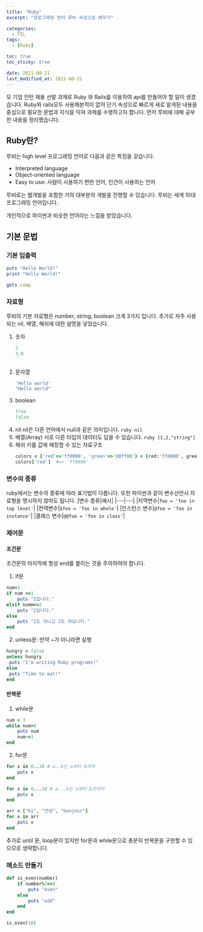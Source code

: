```yaml
---
title: "Ruby"
excerpt: "프로그래밍 언어 루비 속성으로 배우기"

categories:
  - TIL
tags:
  - [Ruby]

toc: true
toc_sticky: true

date: 2021-08-21
last_modified_at: 2021-08-21
---
```


모 기업 인턴 채용 선발 과제로 Ruby 와 Rails를 이용하여 api를 만들어야 할 일이 생겼습니다. Ruby와 rails모두 사용해본적이 없어 단기 속성으로 빠르게 새로 알게된 내용을 중심으로 필요한 문법과 지식을 익혀 과제를 수행하고자 합니다. 먼저 루비에 대해 공부한 내용을 정리했습니다.

## Ruby란?

루비는 high level 프로그래밍 언어로 다음과 같은 특징을 갖습니다.

- Interpreted language
- Object-oriented language
- Easy to use: 사람이 사용하기 편한 언어, 인간이 사용하는 언어

루비로는 웹개발을 포함한 거의 대부분의 개발을 진행할 수 있습니다. 루비는 세계 10대 프로그래밍 언어입니다.

개인적으로 파이썬과 비슷한 언어라는 느낌을 받았습니다.

## 기본 문법

### 기본 입출력

```ruby
puts "Hello World!"
print "Hello World!"

gets.comp
```

### 자료형

루비의 기본 자료형은 number, string, boolean 크게 3가지 입니다. 추가로 자주 사용되는 nil, 배열, 해쉬에 대한 설명을 넣었습니다.

1. 숫자
   ```ruby
   2
   3.0
   ``
   ```
2. 문자열
   ```ruby
   'Hello world'
   "Hello world"
   ```
3. boolean
   ```ruby
   true
   false
   ```
4. nil
   nil은 다른 언어에서 null과 같은 의미입니다.
   `ruby nil `
5. 배열(Array)
   서로 다른 타입의 데이터도 담을 수 있습니다.
   `ruby [1,2,"string"] `
6. 해쉬
   키를 값에 매칭할 수 있는 자료구조
   ```ruby
   colors = {'red'=>'ff0000', 'green'=>'00ff00'} = {red:'ff0000', green:'00ff00'}
   colors['red']  #=> 'ff0000'
   ```

### 변수의 종류

ruby에서는 변수의 종류에 따라 표기법이 다릅니다. 또한 파이썬과 같이 변수선언시 자료형을 명시하지 않아도 됩니다.
|변수 종류|예시|
|---|---|
|지역변수|`foo = 'foo in top level'`|
|전역변수|`$foo = 'foo in whole'`|
|인스턴스 변수|`@foo = 'foo in instance'`|
|클래스 변수|`@@foo = 'foo in class'`|

### 제어문

#### 조건문

조건문의 마지막에 항상 end를 붙이는 것을 주의하여야 합니다.

1. if문

```ruby
num=1
if num ==1
    puts "1입니다."
elsif numm==2
    puts "2입니다."
else
    puts "1도 아니고 2도 아닙니다."
end

```

2. unless문: 만약 ~가 아니라면 실행

```ruby
hungry = false
unless hungry
 puts "I'm writing Ruby programs!"
else
 puts "Time to eat!"
end
```

#### 반복문

1. while문

```ruby
num = 3
while num>0
    puts num
    num-=1
end
```

2. for문

```ruby
for x in 0..10 # a..b는 a부터 b까지
    puts x
end

for x in 0...10 # a...b는 a부터 b전까지
    puts x
end

arr = ["hi", "안녕", "bonjour"]
for x in arr
    puts x
end
```

추가로 until 문, loop문이 있지만 for문과 while문으로 충분히 반복문을 구현할 수 있으므로 생략합니다.

### 메소드 만들기

```ruby
def is_even(number)
    if number%2==0
        puts "even"
    else
        puts "odd"
    end
end

is_even(10)
```
